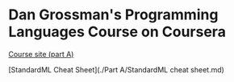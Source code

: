 # Dan Grossman's Programming Languages Course on Coursera
[Course site (part A)](https://www.coursera.org/learn/programming-languages)

[StandardML Cheat Sheet](./Part A/StandardML cheat sheet.md)
